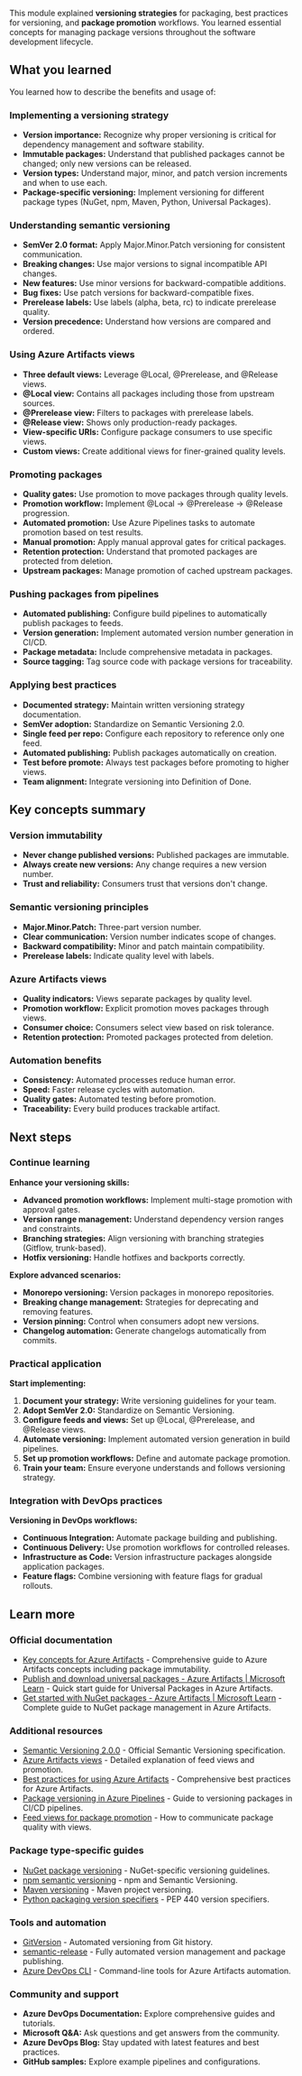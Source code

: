 This module explained **versioning strategies** for packaging, best practices for versioning, and **package promotion** workflows. You learned essential concepts for managing package versions throughout the software development lifecycle.

## What you learned

You learned how to describe the benefits and usage of:

### Implementing a versioning strategy

- **Version importance:** Recognize why proper versioning is critical for dependency management and software stability.
- **Immutable packages:** Understand that published packages cannot be changed; only new versions can be released.
- **Version types:** Understand major, minor, and patch version increments and when to use each.
- **Package-specific versioning:** Implement versioning for different package types (NuGet, npm, Maven, Python, Universal Packages).

### Understanding semantic versioning

- **SemVer 2.0 format:** Apply Major.Minor.Patch versioning for consistent communication.
- **Breaking changes:** Use major versions to signal incompatible API changes.
- **New features:** Use minor versions for backward-compatible additions.
- **Bug fixes:** Use patch versions for backward-compatible fixes.
- **Prerelease labels:** Use labels (alpha, beta, rc) to indicate prerelease quality.
- **Version precedence:** Understand how versions are compared and ordered.

### Using Azure Artifacts views

- **Three default views:** Leverage @Local, @Prerelease, and @Release views.
- **@Local view:** Contains all packages including those from upstream sources.
- **@Prerelease view:** Filters to packages with prerelease labels.
- **@Release view:** Shows only production-ready packages.
- **View-specific URIs:** Configure package consumers to use specific views.
- **Custom views:** Create additional views for finer-grained quality levels.

### Promoting packages

- **Quality gates:** Use promotion to move packages through quality levels.
- **Promotion workflow:** Implement @Local → @Prerelease → @Release progression.
- **Automated promotion:** Use Azure Pipelines tasks to automate promotion based on test results.
- **Manual promotion:** Apply manual approval gates for critical packages.
- **Retention protection:** Understand that promoted packages are protected from deletion.
- **Upstream packages:** Manage promotion of cached upstream packages.

### Pushing packages from pipelines

- **Automated publishing:** Configure build pipelines to automatically publish packages to feeds.
- **Version generation:** Implement automated version number generation in CI/CD.
- **Package metadata:** Include comprehensive metadata in packages.
- **Source tagging:** Tag source code with package versions for traceability.

### Applying best practices

- **Documented strategy:** Maintain written versioning strategy documentation.
- **SemVer adoption:** Standardize on Semantic Versioning 2.0.
- **Single feed per repo:** Configure each repository to reference only one feed.
- **Automated publishing:** Publish packages automatically on creation.
- **Test before promote:** Always test packages before promoting to higher views.
- **Team alignment:** Integrate versioning into Definition of Done.

## Key concepts summary

### Version immutability

- **Never change published versions:** Published packages are immutable.
- **Always create new versions:** Any change requires a new version number.
- **Trust and reliability:** Consumers trust that versions don't change.

### Semantic versioning principles

- **Major.Minor.Patch:** Three-part version number.
- **Clear communication:** Version number indicates scope of changes.
- **Backward compatibility:** Minor and patch maintain compatibility.
- **Prerelease labels:** Indicate quality level with labels.

### Azure Artifacts views

- **Quality indicators:** Views separate packages by quality level.
- **Promotion workflow:** Explicit promotion moves packages through views.
- **Consumer choice:** Consumers select view based on risk tolerance.
- **Retention protection:** Promoted packages protected from deletion.

### Automation benefits

- **Consistency:** Automated processes reduce human error.
- **Speed:** Faster release cycles with automation.
- **Quality gates:** Automated testing before promotion.
- **Traceability:** Every build produces trackable artifact.

## Next steps

### Continue learning

**Enhance your versioning skills:**

- **Advanced promotion workflows:** Implement multi-stage promotion with approval gates.
- **Version range management:** Understand dependency version ranges and constraints.
- **Branching strategies:** Align versioning with branching strategies (Gitflow, trunk-based).
- **Hotfix versioning:** Handle hotfixes and backports correctly.

**Explore advanced scenarios:**

- **Monorepo versioning:** Version packages in monorepo repositories.
- **Breaking change management:** Strategies for deprecating and removing features.
- **Version pinning:** Control when consumers adopt new versions.
- **Changelog automation:** Generate changelogs automatically from commits.

### Practical application

**Start implementing:**

1.  **Document your strategy:** Write versioning guidelines for your team.
2.  **Adopt SemVer 2.0:** Standardize on Semantic Versioning.
3.  **Configure feeds and views:** Set up @Local, @Prerelease, and @Release views.
4.  **Automate versioning:** Implement automated version generation in build pipelines.
5.  **Set up promotion workflows:** Define and automate package promotion.
6.  **Train your team:** Ensure everyone understands and follows versioning strategy.

### Integration with DevOps practices

**Versioning in DevOps workflows:**

- **Continuous Integration:** Automate package building and publishing.
- **Continuous Delivery:** Use promotion workflows for controlled releases.
- **Infrastructure as Code:** Version infrastructure packages alongside application packages.
- **Feature flags:** Combine versioning with feature flags for gradual rollouts.

## Learn more

### Official documentation

- [Key concepts for Azure Artifacts](/azure/devops/artifacts/artifacts-key-concepts#immutability) - Comprehensive guide to Azure Artifacts concepts including package immutability.
- [Publish and download universal packages - Azure Artifacts \| Microsoft Learn](/azure/devops/artifacts/quickstarts/universal-packages) - Quick start guide for Universal Packages in Azure Artifacts.
- [Get started with NuGet packages - Azure Artifacts \| Microsoft Learn](/azure/devops/artifacts/get-started-nuget) - Complete guide to NuGet package management in Azure Artifacts.

### Additional resources

- [Semantic Versioning 2.0.0](https://semver.org/) - Official Semantic Versioning specification.
- [Azure Artifacts views](/azure/devops/artifacts/concepts/views) - Detailed explanation of feed views and promotion.
- [Best practices for using Azure Artifacts](/azure/devops/artifacts/concepts/best-practices) - Comprehensive best practices for Azure Artifacts.
- [Package versioning in Azure Pipelines](/azure/devops/pipelines/artifacts/nuget#package-versioning) - Guide to versioning packages in CI/CD pipelines.
- [Feed views for package promotion](/azure/devops/artifacts/feeds/views) - How to communicate package quality with views.

### Package type-specific guides

- [NuGet package versioning](/nuget/concepts/package-versioning) - NuGet-specific versioning guidelines.
- [npm semantic versioning](https://docs.npmjs.com/about-semantic-versioning) - npm and Semantic Versioning.
- [Maven versioning](https://maven.apache.org/guides/introduction/introduction-to-the-pom.html#project-version) - Maven project versioning.
- [Python packaging version specifiers](https://packaging.python.org/en/latest/specifications/version-specifiers/) - PEP 440 version specifiers.

### Tools and automation

- [GitVersion](https://gitversion.net/) - Automated versioning from Git history.
- [semantic-release](https://semantic-release.gitbook.io/) - Fully automated version management and package publishing.
- [Azure DevOps CLI](/cli/azure/artifacts) - Command-line tools for Azure Artifacts automation.

### Community and support

- **Azure DevOps Documentation:** Explore comprehensive guides and tutorials.
- **Microsoft Q&A:** Ask questions and get answers from the community.
- **Azure DevOps Blog:** Stay updated with latest features and best practices.
- **GitHub samples:** Explore example pipelines and configurations.
